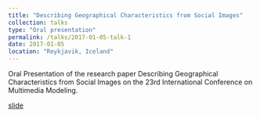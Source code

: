 ```yaml
---
title: "Describing Geographical Characteristics from Social Images"
collection: talks
type: "Oral presentation"
permalink: /talks/2017-01-05-talk-1
date: 2017-01-05
location: "Reykjavik, Iceland"
---
```


Oral Presentation of the research paper Describing Geographical Characteristics from Social Images on the 23rd International Conference on Multimedia Modeling.

[slide](http://JegZheng.github.io/files/talks/Describing_talks.pdf)
